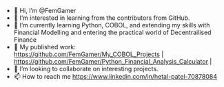 - 👋 Hi, I’m @FemGamer
- 👀 I’m interested in learning from the contributors from GitHub.
- 🌱 I’m currently learning Python, COBOL, and extending my skills with Financial Modelling and entering the practical world of Decentrailised Finance
- 🍻 My published work: https://github.com/FemGamer/My_COBOL_Projects | https://github.com/FemGamer/Python_Financial_Analysis_Calculator |
- 💞️ I’m looking to collaborate on interesting projects.
- 📫 How to reach me https://www.linkedin.com/in/hetal-patel-70878084

<!---
FemGamer/FemGamer is a ✨ special ✨ repository because its `README.md` (this file) appears on your GitHub profile.
You can click the Preview link to take a look at your changes.
--->
